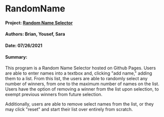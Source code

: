 # RandomName

#### Project:        [Random Name Selector](https://brianzhamilton.github.io/NameRandomizer/)
#### Authors:        Brian, Yousef, Sara
#### Date:           07/26/2021
#### Summary:        

This program is a Random Name Selector hosted on Github Pages. Users are able to enter names into a textbox and, clicking "add name," adding them to a list. From this list, the users are able to randomly select any number of winners, from one to the maximum number of names on the list. Users have the option of removing a winner from the list upon selection, to exempt previous winners from future selection.

Additionally, users are able to remove select names from the list, or they may click "reset" and start their list over entirely from scratch.
